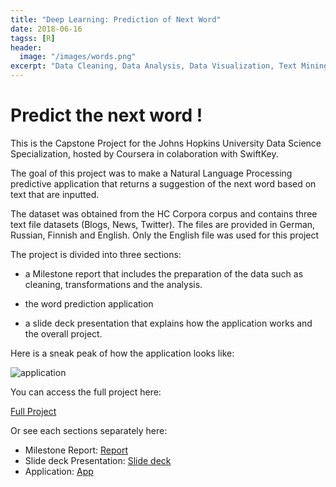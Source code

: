 ```yaml
---
title: "Deep Learning: Prediction of Next Word"
date: 2018-06-16
tagss: [R]
header:
  image: "/images/words.png"
excerpt: "Data Cleaning, Data Analysis, Data Visualization, Text Mining, Deep Learning, Natural Language Processing, Shiny App"
---
```


# Predict the next word !

This is the Capstone Project for the Johns Hopkins University Data Science Specialization, hosted by Coursera in colaboration with SwiftKey.

The goal of this project was to make a Natural Language Processing predictive application that returns a suggestion of the next word based on text that are inputted.

The dataset was obtained from the HC Corpora corpus and contains three text file datasets (Blogs, News, Twitter). The files are provided in German, Russian, Finnish and English. Only the English file was used for this project

The project is divided into three sections:

- a Milestone report that includes the preparation of the data such as cleaning, transformations and the analysis.

- the word prediction application

- a slide deck presentation that explains how the application works and the overall project.

Here is a sneak peak of how the application looks like:

<img src="{{ site.url }}{{ site.baseurl }}/images/app.png" alt="application">

You can access the full project here:

[Full Project](https://github.com/adrianromano/NLP-Word-Prediction-Project)

Or see each sections separately here:

- Milestone Report: [Report](http://rpubs.com/adrianromano/396892)
- Slide deck Presentation: [Slide deck](http://rpubs.com/adrianromano/397611)
- Application: [App](https://adrianromano.shinyapps.io/word_prediction_app/)
